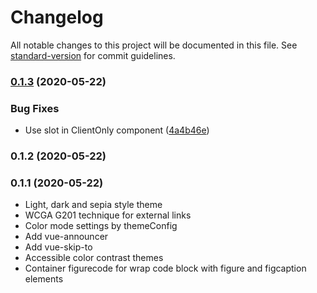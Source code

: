 # Changelog

All notable changes to this project will be documented in this file. See [standard-version](https://github.com/conventional-changelog/standard-version) for commit guidelines.

### [0.1.3](https://github.com/vue-a11y/vuepress-theme-default-vue-a11y/compare/v0.1.2...v0.1.3) (2020-05-22)


### Bug Fixes

* Use slot in ClientOnly component ([4a4b46e](https://github.com/vue-a11y/vuepress-theme-default-vue-a11y/commit/4a4b46e92835c3b8ed4c5aed2de10a0b8feb0a03))

### 0.1.2 (2020-05-22)

### 0.1.1 (2020-05-22)

- Light, dark and sepia style theme
- WCGA G201 technique for external links
- Color mode settings by themeConfig
- Add vue-announcer
- Add vue-skip-to
- Accessible color contrast themes
- Container figurecode for wrap code block with figure and figcaption elements
